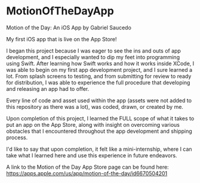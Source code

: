 # MotionOfTheDayApp
Motion of the Day: An iOS App by Gabriel Saucedo

My first iOS app that is live on the App Store!

I began this project because I was eager to see the ins and outs of app development, and I especially wanted to dip my feet into programming using Swift. After learning how Swift works and how it works inside XCode, I was able to begin on my first app development project, and I sure learned a lot. From splash screens to testing, and from submitting for review to ready for distribution, I was able to experience the full procedure that developing and releasing an app had to offer.

Every line of code and asset used within the app (assets were not added to this repository as there was a lot), was coded, drawn, or created by me. 

Upon completion of this project, I learned the FULL scope of what it takes to put an app on the App Store, along with insight on overcoming various obstacles that I encountered throughout the app development and shipping process.

I'd like to say that upon completion, it felt like a mini-internship, where I can take what I learned here and use this experience in future endeavors.

A link to the Motion of the Day App Store page can be found here: https://apps.apple.com/us/app/motion-of-the-day/id6670504201
